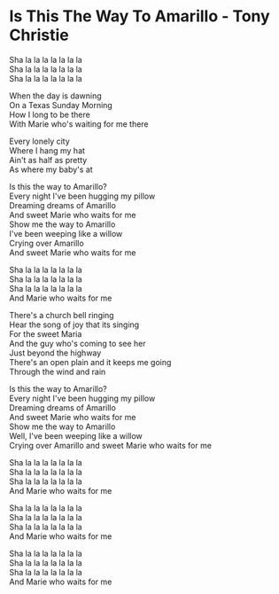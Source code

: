 # Is This The Way To Amarillo - Tony Christie

Sha la la la la la la la\
Sha la la la la la la la\
Sha la la la la la la la

When the day is dawning\
On a Texas Sunday Morning\
How I long to be there\
With Marie who's waiting for me there

Every lonely city\
Where I hang my hat\
Ain't as half as pretty\
As where my baby's at

Is this the way to Amarillo?\
Every night I've been hugging my pillow\
Dreaming dreams of Amarillo\
And sweet Marie who waits for me\
Show me the way to Amarillo\
I've been weeping like a willow\
Crying over Amarillo\
And sweet Marie who waits for me

Sha la la la la la la la\
Sha la la la la la la la\
Sha la la la la la la la\
And Marie who waits for me

There's a church bell ringing\
Hear the song of joy that its singing\
For the sweet Maria\
And the guy who's coming to see her\
Just beyond the highway\
There's an open plain and it keeps me going\
Through the wind and rain

Is this the way to Amarillo?\
Every night I've been hugging my pillow\
Dreaming dreams of Amarillo\
And sweet Marie who waits for me\
Show me the way to Amarillo\
Well, I've been weeping like a willow\
Crying over Amarillo and sweet Marie who waits for me

Sha la la la la la la la\
Sha la la la la la la la\
Sha la la la la la la la\
And Marie who waits for me

Sha la la la la la la la\
Sha la la la la la la la\
Sha la la la la la la la\
And Marie who waits for me

Sha la la la la la la la\
Sha la la la la la la la\
Sha la la la la la la la\
And Marie who waits for me